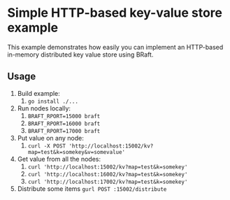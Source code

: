 # Simple HTTP-based key-value store example

This example demonstrates how easily you can implement an HTTP-based in-memory distributed
key value store using BRaft.

Usage
---
1. Build example:
   1. `go install ./...`
2. Run nodes locally:
   1. `BRAFT_RPORT=15000 braft`
   2. `BRAFT_RPORT=16000 braft`
   3. `BRAFT_RPORT=17000 braft`
3. Put value on any node:
   1. `curl -X POST 'http://localhost:15002/kv?map=test&k=somekey&v=somevalue'`
4. Get value from all the nodes:
   1. `curl 'http://localhost:15002/kv?map=test&k=somekey'`
   2. `curl 'http://localhost:16002/kv?map=test&k=somekey'`
   3. `curl 'http://localhost:17002/kv?map=test&k=somekey'`
5. Distribute some items `gurl POST :15002/distribute`